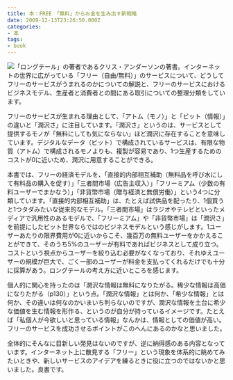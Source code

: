 ```yaml
---
title: 本：FREE　「無料」からお金を生み出す新戦略
date: 2009-12-13T23:26:50.000Z
categories:
- 本
tags:
- book
---
```

[![](http://ec3.images-amazon.com/images/I/418bv41i6jL._SL180_.jpg)](http://www.amazon.co.jp/gp/product/4140814047?ie=UTF8&tag=yutakayamaguc-22&linkCode=xm2&camp=247&creativeASIN=4140814047)「ロングテール」の著者であるクリス・アンダーソンの著書。インターネットの世界に広がっている「フリー（自由/無料）」のサービスについて、どうしてフリーのサービスがうまれるのかについての解説と、フリーのサービスにおけるビジネスモデル、生産者と消費者との間にある取引についての整理分類をしています。

<!-- more -->

フリーのサービスが生まれる理由として、「アトム（モノ）」と「ビット（情報）」の違いと「潤沢さ」に注目しています。「潤沢さ」というのは、サービスとして提供するモノが「無料にしても気にならない」ほど潤沢に存在することを意味しています。デジタルなデータ（ビット）で構成されているサービスは、有限な物質（アトム）で構成されるモノよりも、複製が容易であり、1つ生産するためのコストが0に近いため、潤沢に用意することができる。

本書では、フリーの経済モデルを、「直接的内部相互補助（無料品を呼び水にして有料品の購入を促す）」「三者間市場（広告主収入）」「フリーミアム（少数の有料ユーザーでまかなう）」「非貨幣市場（贈与経済と無償労働）」という4つに分類しています。「直接的内部相互補助」は、たとえば試供品を配ったり、1個買うと1つタダみたいな従来的なモデル。「三者間市場」はラジオやテレビといったメディアで汎用性のあるモデルで、「フリーミアム」や「非貨幣市場」は「潤沢さ」を前提にしたビット世界ならではのビジネスモデルという感じがします。1ユーザーあたりの限界費用が0に近いからこそ、幾百万の無料ユーザーをかかえることができて、そのうち5&#x25;のユーザーが有料であればビジネスとして成り立つ。コストという視点からユーザーを絞り込む必要がなくなっており、それゆえユーザーの規模が巨大で、ごく一部のユーザーが料金を支払ってくれるだけでも十分に採算があう。ロングテールの考え方に近いところを感じます。

個人的に関心を持ったのは「潤沢な情報は無料になりたがる。稀少な情報は高価になりたがる（p130）」という点。「潤沢な情報」とは何か、「希少な情報」とは何か、その違いは何なのかいまいち判らないのですが、潤沢な情報を土台に希少な価値を生む情報を形作る、というのが自分が持っているイメージです。たとえば「私個人が今欲しいと思っている情報」なんかは、情報としての価値が高い。フリーのサービスを成功させるポイントがこのへんにあるのかなと思いました。

全体的にそんなに目新しい発見はないのですが、逆に納得感のある内容となっています。インターネット上に散見する「フリー」という現象を体系的に眺めてみたいときや、新しいサービスのアイデアを練るときに役に立つのではないかと思いました。良書です。
